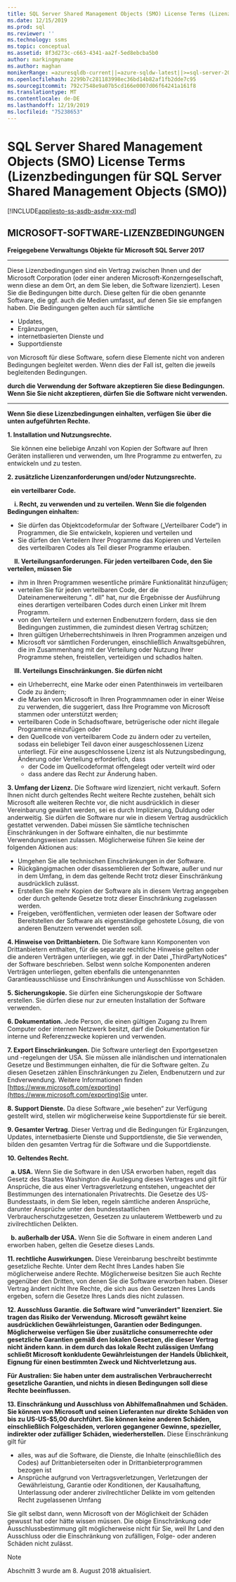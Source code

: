 ```yaml
---
title: SQL Server Shared Management Objects (SMO) License Terms (Lizenzbedingungen für SQL Server Shared Management Objects (SMO))
ms.date: 12/15/2019
ms.prod: sql
ms.reviewer: ''
ms.technology: ssms
ms.topic: conceptual
ms.assetid: 8f3d273c-c663-4341-aa2f-5ed8ebcba5b0
author: markingmyname
ms.author: maghan
monikerRange: =azuresqldb-current||=azure-sqldw-latest||>=sql-server-2016||=sqlallproducts-allversions||>=sql-server-linux-2017||=azuresqldb-mi-current
ms.openlocfilehash: 2299b7c281183998ec36bd14b82af1fb2dde7c95
ms.sourcegitcommit: 792c7548e9a07b5cd166e0007d06f64241a161f8
ms.translationtype: MT
ms.contentlocale: de-DE
ms.lasthandoff: 12/19/2019
ms.locfileid: "75238653"
---
```

# <a name="sql-server-shared-management-objects-smo-license-terms"></a>SQL Server Shared Management Objects (SMO) License Terms (Lizenzbedingungen für SQL Server Shared Management Objects (SMO))
[!INCLUDE[appliesto-ss-asdb-asdw-xxx-md](../../includes/appliesto-ss-asdb-asdw-xxx-md.md)]

## <a name="microsoft-software-license-terms"></a>MICROSOFT-SOFTWARE-LIZENZBEDINGUNGEN
**Freigegebene Verwaltungs Objekte für Microsoft SQL Server 2017**

---
Diese Lizenzbedingungen sind ein Vertrag zwischen Ihnen und der Microsoft Corporation (oder einer anderen Microsoft-Konzerngesellschaft, wenn diese an dem Ort, an dem Sie leben, die Software lizenziert). Lesen Sie die Bedingungen bitte durch. Diese gelten für die oben genannte Software, die ggf. auch die Medien umfasst, auf denen Sie sie empfangen haben. Die Bedingungen gelten auch für sämtliche
* Updates,
* Ergänzungen,
* internetbasierten Dienste und
* Supportdienste

von Microsoft für diese Software, sofern diese Elemente nicht von anderen Bedingungen begleitet werden. Wenn dies der Fall ist, gelten die jeweils begleitenden Bedingungen.

**durch die Verwendung der Software akzeptieren Sie diese Bedingungen. Wenn Sie Sie nicht akzeptieren, dürfen Sie die Software nicht verwenden.**

---
**Wenn Sie diese Lizenzbedingungen einhalten, verfügen Sie über die unten aufgeführten Rechte.**

**1. Installation und Nutzungsrechte.**

&nbsp;&nbsp;Sie können eine beliebige Anzahl von Kopien der Software auf Ihren Geräten installieren und verwenden, um Ihre Programme zu entwerfen, zu entwickeln und zu testen.

**2. zusätzliche Lizenzanforderungen und/oder Nutzungsrechte.**

&nbsp;&nbsp;**ein verteilbarer Code.**

&nbsp;&nbsp;&nbsp;&nbsp;**i. Recht, zu verwenden und zu verteilen. Wenn Sie die folgenden Bedingungen einhalten:**
*   Sie dürfen das Objektcodeformular der Software („Verteilbarer Code“) in Programmen, die Sie entwickeln, kopieren und verteilen und
*   Sie dürfen den Verteilern Ihrer Programme das Kopieren und Verteilen des verteilbaren Codes als Teil dieser Programme erlauben.

&nbsp;&nbsp;&nbsp;&nbsp;**II. Verteilungsanforderungen. Für jeden verteilbaren Code, den Sie verteilen, müssen Sie**
* ihm in Ihren Programmen wesentliche primäre Funktionalität hinzufügen;
* verteilen Sie für jeden verteilbaren Code, der die Dateinamenerweiterung ". dll" hat, nur die Ergebnisse der Ausführung eines derartigen verteilbaren Codes durch einen Linker mit Ihrem Programm.
* von den Verteilern und externen Endbenutzern fordern, dass sie den Bedingungen zustimmen, die zumindest diesen Vertrag schützen; 
* Ihren gültigen Urheberrechtshinweis in Ihren Programmen anzeigen und
* Microsoft vor sämtlichen Forderungen, einschließlich Anwaltsgebühren, die im Zusammenhang mit der Verteilung oder Nutzung Ihrer Programme stehen, freistellen, verteidigen und schadlos halten.

&nbsp;&nbsp;&nbsp;&nbsp;**III. Verteilungs Einschränkungen. Sie dürfen nicht**
* ein Urheberrecht, eine Marke oder einen Patenthinweis im verteilbaren Code zu ändern;
* die Marken von Microsoft in Ihren Programmnamen oder in einer Weise zu verwenden, die suggeriert, dass Ihre Programme von Microsoft stammen oder unterstützt werden;
* verteilbaren Code in Schadsoftware, betrügerische oder nicht illegale Programme einzufügen oder
* den Quellcode von verteilbarem Code zu ändern oder zu verteilen, sodass ein beliebiger Teil davon einer ausgeschlossenen Lizenz unterliegt. Für eine ausgeschlossene Lizenz ist als Nutzungsbedingung, Änderung oder Verteilung erforderlich, dass
  * der Code im Quellcodeformat offengelegt oder verteilt wird oder
  * dass andere das Recht zur Änderung haben.


**3. Umfang der Lizenz.** Die Software wird lizenziert, nicht verkauft. Sofern Ihnen nicht durch geltendes Recht weitere Rechte zustehen, behält sich Microsoft alle weiteren Rechte vor, die nicht ausdrücklich in dieser Vereinbarung gewährt werden, sei es durch Implizierung, Duldung oder anderweitig. Sie dürfen die Software nur wie in diesem Vertrag ausdrücklich gestattet verwenden. Dabei müssen Sie sämtliche technischen Einschränkungen in der Software einhalten, die nur bestimmte Verwendungsweisen zulassen. Möglicherweise führen Sie keine der folgenden Aktionen aus:

- Umgehen Sie alle technischen Einschränkungen in der Software.
- Rückgängigmachen oder disassemblieren der Software, außer und nur in dem Umfang, in dem das geltende Recht trotz dieser Einschränkung ausdrücklich zulässt.
- Erstellen Sie mehr Kopien der Software als in diesem Vertrag angegeben oder durch geltende Gesetze trotz dieser Einschränkung zugelassen werden.
- Freigeben, veröffentlichen, vermieten oder leasen der Software oder Bereitstellen der Software als eigenständige gehostete Lösung, die von anderen Benutzern verwendet werden soll.

**4. Hinweise von Drittanbietern.** Die Software kann Komponenten von Drittanbietern enthalten, für die separate rechtliche Hinweise gelten oder die anderen Verträgen unterliegen, wie ggf. in der Datei „ThirdPartyNotices“ der Software beschrieben.  Selbst wenn solche Komponenten anderen Verträgen unterliegen, gelten ebenfalls die untengenannten Garantieausschlüsse und Einschränkungen und Ausschlüsse von Schäden.

**5. Sicherungskopie.** Sie dürfen eine Sicherungskopie der Software erstellen. Sie dürfen diese nur zur erneuten Installation der Software verwenden.

**6. Dokumentation.** Jede Person, die einen gültigen Zugang zu Ihrem Computer oder internen Netzwerk besitzt, darf die Dokumentation für interne und Referenzzwecke kopieren und verwenden.

**7. Export Einschränkungen.** Die Software unterliegt den Exportgesetzen und -regelungen der USA. Sie müssen alle inländischen und internationalen Gesetze und Bestimmungen einhalten, die für die Software gelten. Zu diesen Gesetzen zählen Einschränkungen zu Zielen, Endbenutzern und zur Endverwendung. Weitere Informationen finden [https://www.microsoft.com/exporting](https://www.microsoft.com/exporting)Sie unter.

**8. Support Dienste.** Da diese Software „wie besehen“ zur Verfügung gestellt wird, stellen wir möglicherweise keine Supportdienste für sie bereit.

**9. Gesamter Vertrag**. Dieser Vertrag und die Bedingungen für Ergänzungen, Updates, internetbasierte Dienste und Supportdienste, die Sie verwenden, bilden den gesamten Vertrag für die Software und die Supportdienste.

**10. Geltendes Recht.**

&nbsp;&nbsp;**a. USA.** Wenn Sie die Software in den USA erworben haben, regelt das Gesetz des Staates Washington die Auslegung dieses Vertrages und gilt für Ansprüche, die aus einer Vertragsverletzung entstehen, ungeachtet der Bestimmungen des internationalen Privatrechts. Die Gesetze des US-Bundesstaats, in dem Sie leben, regeln sämtliche anderen Ansprüche, darunter Ansprüche unter den bundesstaatlichen Verbraucherschutzgesetzen, Gesetzen zu unlauterem Wettbewerb und zu zivilrechtlichen Delikten.

&nbsp;&nbsp;**b. außerhalb der USA.** Wenn Sie die Software in einem anderen Land erworben haben, gelten die Gesetze dieses Lands.

**11. rechtliche Auswirkungen.** Diese Vereinbarung beschreibt bestimmte gesetzliche Rechte. Unter dem Recht Ihres Landes haben Sie möglicherweise andere Rechte. Möglicherweise besitzen Sie auch Rechte gegenüber den Dritten, von denen Sie die Software erworben haben. Dieser Vertrag ändert nicht Ihre Rechte, die sich aus den Gesetzen Ihres Lands ergeben, sofern die Gesetze Ihres Lands dies nicht zulassen.

**12. Ausschluss Garantie. die Software wird "unverändert" lizenziert. Sie tragen das Risiko der Verwendung. Microsoft gewährt keine ausdrücklichen Gewährleistungen, Garantien oder Bedingungen. Möglicherweise verfügen Sie über zusätzliche consumerrechte oder gesetzliche Garantien gemäß den lokalen Gesetzen, die dieser Vertrag nicht ändern kann. in dem durch das lokale Recht zulässigen Umfang schließt Microsoft konkludente Gewährleistungen der Handels Üblichkeit, Eignung für einen bestimmten Zweck und Nichtverletzung aus.**

**Für Australien: Sie haben unter dem australischen Verbraucherrecht gesetzliche Garantien, und nichts in diesen Bedingungen soll diese Rechte beeinflussen.**

**13. Einschränkung und Ausschluss von Abhilfemaßnahmen und Schäden. Sie können von Microsoft und seinen Lieferanten nur direkte Schäden von bis zu US-US-$5,00 durchführt. Sie können keine anderen Schäden, einschließlich Folgeschäden, verloren gegangener Gewinne, spezieller, indirekter oder zufälliger Schäden, wiederherstellen.**
Diese Einschränkung gilt für
* alles, was auf die Software, die Dienste, die Inhalte (einschließlich des Codes) auf Drittanbieterseiten oder in Drittanbieterprogrammen bezogen ist
* Ansprüche aufgrund von Vertragsverletzungen, Verletzungen der Gewährleistung, Garantie oder Konditionen, der Kausalhaftung, Unterlassung oder anderer zivilrechtlicher Delikte im vom geltenden Recht zugelassenen Umfang

Sie gilt selbst dann, wenn Microsoft von der Möglichkeit der Schäden gewusst hat oder hätte wissen müssen. Die obige Einschränkung oder Ausschlussbestimmung gilt möglicherweise nicht für Sie, weil Ihr Land den Ausschluss oder die Einschränkung von zufälligen, Folge- oder anderen Schäden nicht zulässt.

> [!NOTE]
> Abschnitt 3 wurde am 8. August 2018 aktualisiert.

